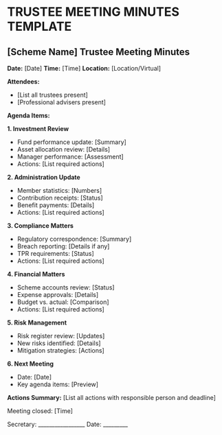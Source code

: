 # TRUSTEE MEETING MINUTES TEMPLATE

## [Scheme Name] Trustee Meeting Minutes

**Date:** [Date]
**Time:** [Time]
**Location:** [Location/Virtual]

**Attendees:**
- [List all trustees present]
- [Professional advisers present]

**Agenda Items:**

**1. Investment Review**
- Fund performance update: [Summary]
- Asset allocation review: [Details]
- Manager performance: [Assessment]
- Actions: [List required actions]

**2. Administration Update**
- Member statistics: [Numbers]
- Contribution receipts: [Status]
- Benefit payments: [Details]
- Actions: [List required actions]

**3. Compliance Matters**
- Regulatory correspondence: [Summary]
- Breach reporting: [Details if any]
- TPR requirements: [Status]
- Actions: [List required actions]

**4. Financial Matters**
- Scheme accounts review: [Status]
- Expense approvals: [Details]
- Budget vs. actual: [Comparison]
- Actions: [List required actions]

**5. Risk Management**
- Risk register review: [Updates]
- New risks identified: [Details]
- Mitigation strategies: [Actions]

**6. Next Meeting**
- Date: [Date]
- Key agenda items: [Preview]

**Actions Summary:**
[List all actions with responsible person and deadline]

Meeting closed: [Time]

Secretary: _________________ Date: _________ 